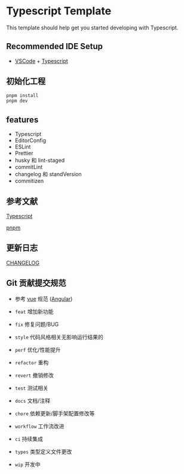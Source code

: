 # Typescript Template

This template should help get you started developing with Typescript.

## Recommended IDE Setup

- [VSCode](https://code.visualstudio.com/) + [Typescript](https://www.typescriptlang.org/)

## 初始化工程

```bash
pnpm install
pnpm dev
```

## features

- Typescript
- EditorConfig
- ESLint
- Prettier
- husky 和 lint-staged
- commitLint
- changelog 和 standVersion
- commitizen

## 参考文献

[Typescript](https://www.typescriptlang.org/)

[pnpm](https://pnpm.io/zh/motivation)

## 更新日志

[CHANGELOG](./CHANGELOG.md)

## Git 贡献提交规范

- 参考
  [vue](https://github.com/vuejs/vue/blob/dev/.github/COMMIT_CONVENTION.md) 规范
  ([Angular](https://github.com/conventional-changelog/conventional-changelog/tree/master/packages/conventional-changelog-angular))

- `feat` 增加新功能
- `fix` 修复问题/BUG
- `style` 代码风格相关无影响运行结果的
- `perf` 优化/性能提升
- `refactor` 重构
- `revert` 撤销修改
- `test` 测试相关
- `docs` 文档/注释
- `chore` 依赖更新/脚手架配置修改等
- `workflow` 工作流改进
- `ci` 持续集成
- `types` 类型定义文件更改
- `wip` 开发中
